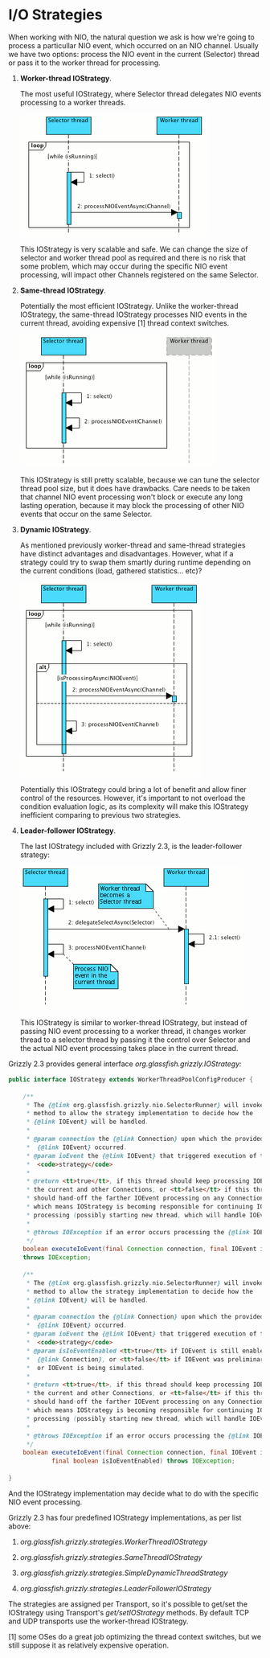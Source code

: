 I/O Strategies
==============

When working with NIO, the natural question we ask is how we're going to
process a particullar NIO event, which occurred on an NIO channel.
Usually we have two options: process the NIO event in the current
(Selector) thread or pass it to the worker thread for processing.

1.  **Worker-thread IOStrategy**.

    The most useful IOStrategy, where Selector thread delegates NIO
    events processing to a worker threads.

    ![""](images/coreframework/workerthread-strategy.png)

    This IOStrategy is very scalable and safe. We can change the size of
    selector and worker thread pool as required and there is no risk
    that some problem, which may occur during the specific NIO event
    processing, will impact other Channels registered on the same
    Selector.

2.  **Same-thread IOStrategy**.

    Potentially the most efficient IOStrategy. Unlike the worker-thread
    IOStrategy, the same-thread IOStrategy processes NIO events in the
    current thread, avoiding expensive [1] thread context switches.

    ![""](images/coreframework/samethread-strategy.png)

    This IOStrategy is still pretty scalable, because we can tune the
    selector thread pool size, but it does have drawbacks. Care needs to
    be taken that channel NIO event processing won't block or execute
    any long lasting operation, because it may block the processing of
    other NIO events that occur on the same Selector.

3.  **Dynamic IOStrategy**.

    As mentioned previously worker-thread and same-thread strategies
    have distinct advantages and disadvantages. However, what if a
    strategy could try to swap them smartly during runtime depending on
    the current conditions (load, gathered statistics... etc)?

    ![""](images/coreframework/dynamic-strategy.png)

    Potentially this IOStrategy could bring a lot of benefit and allow
    finer control of the resources. However, it's important to not
    overload the condition evaluation logic, as its complexity will make
    this IOStrategy inefficient comparing to previous two strategies.

4.  **Leader-follower IOStrategy**.

    The last IOStrategy included with Grizzly 2.3, is the
    leader-follower strategy:

    ![""](images/coreframework/leaderfollower-strategy.png)

    This IOStrategy is similar to worker-thread IOStrategy, but instead
    of passing NIO event processing to a worker thread, it changes
    worker thread to a selector thread by passing it the control over
    Selector and the actual NIO event processing takes place in the
    current thread.

Grizzly 2.3 provides general interface
*org.glassfish.grizzly.IOStrategy:*

```java
public interface IOStrategy extends WorkerThreadPoolConfigProducer {

    /**
     * The {@link org.glassfish.grizzly.nio.SelectorRunner} will invoke this
     * method to allow the strategy implementation to decide how the
     * {@link IOEvent} will be handled.
     *
     * @param connection the {@link Connection} upon which the provided
     *  {@link IOEvent} occurred.
     * @param ioEvent the {@link IOEvent} that triggered execution of this
     *  <code>strategy</code>
     *
     * @return <tt>true</tt>, if this thread should keep processing IOEvents on
     * the current and other Connections, or <tt>false</tt> if this thread
     * should hand-off the farther IOEvent processing on any Connections,
     * which means IOStrategy is becoming responsible for continuing IOEvent
     * processing (possibly starting new thread, which will handle IOEvents).
     *
     * @throws IOException if an error occurs processing the {@link IOEvent}.
     */
    boolean executeIoEvent(final Connection connection, final IOEvent ioEvent)
    throws IOException;

    /**
     * The {@link org.glassfish.grizzly.nio.SelectorRunner} will invoke this
     * method to allow the strategy implementation to decide how the
     * {@link IOEvent} will be handled.
     *
     * @param connection the {@link Connection} upon which the provided
     *  {@link IOEvent} occurred.
     * @param ioEvent the {@link IOEvent} that triggered execution of this
     *  <code>strategy</code>
     * @param isIoEventEnabled <tt>true</tt> if IOEvent is still enabled on the
     *  {@link Connection}, or <tt>false</tt> if IOEvent was preliminary disabled
     *  or IOEvent is being simulated.
     *
     * @return <tt>true</tt>, if this thread should keep processing IOEvents on
     * the current and other Connections, or <tt>false</tt> if this thread
     * should hand-off the farther IOEvent processing on any Connections,
     * which means IOStrategy is becoming responsible for continuing IOEvent
     * processing (possibly starting new thread, which will handle IOEvents).
     *
     * @throws IOException if an error occurs processing the {@link IOEvent}.
     */
    boolean executeIoEvent(final Connection connection, final IOEvent ioEvent,
            final boolean isIoEventEnabled) throws IOException;

}
```

And the IOStrategy implementation may decide what to do with the
specific NIO event processing.

Grizzly 2.3 has four predefined IOStrategy
implementations, as per list above:

1.  *org.glassfish.grizzly.strategies.WorkerThreadIOStrategy*

2.  *org.glassfish.grizzly.strategies.SameThreadIOStrategy*

3.  *org.glassfish.grizzly.strategies.SimpleDynamicThreadStrategy*

4.  *org.glassfish.grizzly.strategies.LeaderFollowerIOStrategy*

The strategies are assigned per Transport, so it's possible to get/set
the IOStrategy using Transport's *get/setIOStrategy* methods. By default
TCP and UDP transports use the worker-thread IOStrategy.

[1] some OSes do a great job optimizing the thread context switches, but
we still suppose it as relatively expensive operation.
